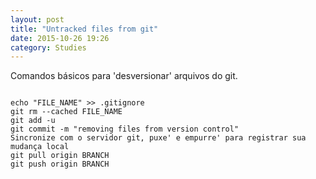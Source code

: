 ```yaml
---
layout: post
title: "Untracked files from git"
date: 2015-10-26 19:26
category: Studies
---
```

<p class="txt-post">
Comandos básicos para 'desversionar' arquivos do git.
</p>

<p class="txt-post">
<pre>
<code>
echo "FILE_NAME" >> .gitignore
git rm --cached FILE_NAME
git add -u
git commit -m "removing files from version control"
Sincronize com o servidor git, puxe' e empurre' para registrar sua mudança local
git pull origin BRANCH
git push origin BRANCH
</code>
</pre>
</p>
